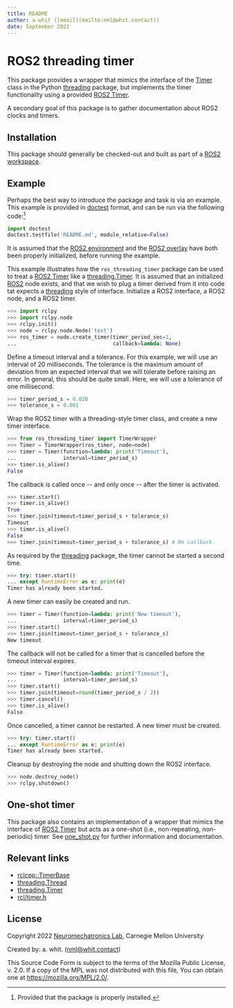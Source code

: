 ```yaml
---
title: README
author: a.whit ([email](mailto:nml@whit.contact))
date: September 2022
---
```


<!-- License

Copyright 2022 Neuromechatronics Lab, Carnegie Mellon University (a.whit)

Created by: a. whit. (nml@whit.contact)

This Source Code Form is subject to the terms of the Mozilla Public
License, v. 2.0. If a copy of the MPL was not distributed with this
file, You can obtain one at https://mozilla.org/MPL/2.0/.
-->

# ROS2 threading timer

This package provides a wrapper that mimics the interface of the 
[Timer][threading_timer] class in the Python [threading] package, but 
implements the timer functionality using a provided [ROS2 Timer].

A secondary goal of this package is to gather documentation about ROS2 clocks 
and timers.

## Installation

This package should generally be checked-out and built as part of a 
[ROS2 workspace][ros2_workspace].

## Example

Perhaps the best way to introduce the package and task is via an example. This 
example is provided in [doctest] format, and can be run via the following 
code:[^properly_installed]

[^properly_installed]: Provided that the package is properly installed.

```python
import doctest
doctest.testfile('README.md', module_relative=False)

```

It is assumed that the [ROS2 environment][ros2_environment] and the 
[ROS2 overlay][ros2_overlay] have both been properly initialized, before 
running the example.

This example illustrates how the `ros_threading_timer` package can be used to 
treat a [ROS2 Timer] like a [threading.Timer]. It is assumed that an 
initialized [ROS2] node exists, and that we wish to plug a timer derived from 
it into code tat expects a [threading] style of interface. Initialize a ROS2 
interface, a ROS2 node, and a ROS2 timer.

```python
>>> import rclpy
>>> import rclpy.node
>>> rclpy.init()
>>> node = rclpy.node.Node('test')
>>> ros_timer = node.create_timer(timer_period_sec=1, 
...                               callback=lambda: None)

```

Define a timeout interval and a tolerance. For this example, we will use an 
interval of 20 milliseconds. The tolerance is the maximum amount of deviation 
from an expected interval that we will tolerate before raising an error. In 
general, this should be quite small. Here, we will use a tolerance of one 
millisecond.

```python
>>> timer_period_s = 0.020
>>> tolerance_s = 0.001

```

Wrap the ROS2 timer with a threading-style timer class, and create a new timer 
interface.

```python
>>> from ros_threading_timer import TimerWrapper
>>> Timer = TimerWrapper(ros_timer, node=node)
>>> timer = Timer(function=lambda: print('Timeout'),
...               interval=timer_period_s)
>>> timer.is_alive()
False

```

The callback is called once -- and only once -- after the timer is activated.

```python
>>> timer.start()
>>> timer.is_alive()
True
>>> timer.join(timeout=timer_period_s + tolerance_s)
Timeout
>>> timer.is_alive()
False
>>> timer.join(timeout=timer_period_s + tolerance_s) # No callback.

```

As required by the [threading] package, the timer cannot be started a second 
time.

```python
>>> try: timer.start()
... except RuntimeError as e: print(e)
Timer has already been started.

```

A new timer can easily be created and run.

```python
>>> timer = Timer(function=lambda: print('New timeout'),
...               interval=timer_period_s)
>>> timer.start()
>>> timer.join(timeout=timer_period_s + tolerance_s)
New timeout

```

The callback will not be called for a timer that is cancelled before the 
timeout interval expires.

```python
>>> timer = Timer(function=lambda: print('Timeout'),
...               interval=timer_period_s)
>>> timer.start()
>>> timer.join(timeout=round(timer_period_s / 2))
>>> timer.cancel()
>>> timer.is_alive()
False

```

Once cancelled, a timer cannot be restarted. A new timer must be created.

```python
>>> try: timer.start()
... except RuntimeError as e: print(e)
Timer has already been started.

```

Cleanup by destroying the node and shutting down the ROS2 interface.

```python
>>> node.destroy_node()
>>> rclpy.shutdown()

```

## One-shot timer

This package also contains an implementation of a wrapper that mimics the 
interface of [ROS2 Timer] but acts as a one-shot (i.e., non-repeating, 
non-periodic) timer.
See [one_shot.py](ros_threading_timer/one_shot.py) for further information and 
documentation.


## Relevant links

* [rclcpp::TimerBase]
* [threading.Thread]
* [threading.Timer]
* [rcl/timer.h]

## License

Copyright 2022 [Neuromechatronics Lab][neuromechatronics], 
Carnegie Mellon University

Created by: a. whit. (nml@whit.contact)

This Source Code Form is subject to the terms of the Mozilla Public
License, v. 2.0. If a copy of the MPL was not distributed with this
file, You can obtain one at https://mozilla.org/MPL/2.0/.

<!---------------------------------------------------------------------
   References
---------------------------------------------------------------------->

[ROS2]: https://docs.ros.org/en/humble/index.html

[threading]: https://docs.python.org/3/library/threading.html

[threading_timer]: https://docs.python.org/3/library/threading.html#timer-objects

[threading_thread]: https://docs.python.org/3/library/threading.html#threading.Thread

[ros2_workspace]: https://docs.ros.org/en/humble/Tutorials/Beginner-Client-Libraries/Creating-A-Workspace/Creating-A-Workspace.html

[ros2_environment]: https://docs.ros.org/en/humble/Tutorials/Beginner-Client-Libraries/Creating-A-Workspace/Creating-A-Workspace.html#source-ros-2-environment

[ros2_overlay]: https://docs.ros.org/en/humble/Tutorials/Beginner-Client-Libraries/Creating-A-Workspace/Creating-A-Workspace.html#source-the-overlay

[doctest]: https://docs.python.org/3/library/doctest.html

[ROS2 Timer]: https://docs.ros2.org/latest/api/rclpy/api/timers.html

[threading]: https://docs.python.org/3/library/threading.html

[threading_timer]: https://docs.python.org/3/library/threading.html#timer-objects

[rclpy.timer.Timer]: https://docs.ros2.org/latest/api/rclpy/api/timers.html#rclpy.timer.Timer 

[rclcpp::TimerBase]: https://docs.ros2.org/latest/api/rclcpp/classrclcpp_1_1TimerBase.html

[callable]: https://docs.python.org/3/reference/datamodel.html#object.__call__

[rcl/timer.h]: https://docs.ros2.org/beta3/api/rcl/timer_8h.html

[threading.Timer]: https://docs.python.org/3/library/threading.html#timer-objects

[threading.Thread]: https://docs.python.org/3/library/threading.html#threading.Thread

[neuromechatronics]: https://www.meche.engineering.cmu.edu/faculty/neuromechatronics-lab.html

